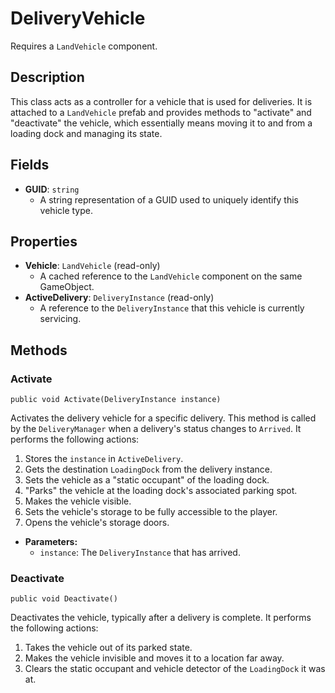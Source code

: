 # DeliveryVehicle

Requires a `LandVehicle` component.

## Description

This class acts as a controller for a vehicle that is used for deliveries. It is attached to a `LandVehicle` prefab and provides methods to "activate" and "deactivate" the vehicle, which essentially means moving it to and from a loading dock and managing its state.

## Fields

-   **GUID**: `string`
    -   A string representation of a GUID used to uniquely identify this vehicle type.

## Properties

-   **Vehicle**: `LandVehicle` (read-only)
    -   A cached reference to the `LandVehicle` component on the same GameObject.
-   **ActiveDelivery**: `DeliveryInstance` (read-only)
    -   A reference to the `DeliveryInstance` that this vehicle is currently servicing.

## Methods

### Activate
`public void Activate(DeliveryInstance instance)`

Activates the delivery vehicle for a specific delivery. This method is called by the `DeliveryManager` when a delivery's status changes to `Arrived`. It performs the following actions:
1.  Stores the `instance` in `ActiveDelivery`.
2.  Gets the destination `LoadingDock` from the delivery instance.
3.  Sets the vehicle as a "static occupant" of the loading dock.
4.  "Parks" the vehicle at the loading dock's associated parking spot.
5.  Makes the vehicle visible.
6.  Sets the vehicle's storage to be fully accessible to the player.
7.  Opens the vehicle's storage doors.

-   **Parameters:**
    -   `instance`: The `DeliveryInstance` that has arrived.

### Deactivate
`public void Deactivate()`

Deactivates the vehicle, typically after a delivery is complete. It performs the following actions:
1.  Takes the vehicle out of its parked state.
2.  Makes the vehicle invisible and moves it to a location far away.
3.  Clears the static occupant and vehicle detector of the `LoadingDock` it was at.
